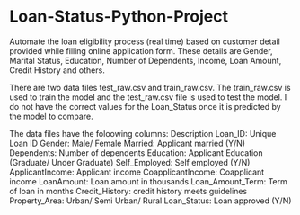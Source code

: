 # Loan-Status-Python-Project
Automate the loan eligibility process (real time) based on customer detail provided while filling online application form. These details are Gender, Marital Status, Education, Number of Dependents, Income, Loan Amount, Credit History and others. 

There are two data files test_raw.csv and train_raw.csv. The train_raw.csv is used to train the model and the test_raw.csv file is used to test the model. I do not have the correct values for the Loan_Status once it is predicted by the model to compare.

The data files have the foloowing columns:
Description
Loan_ID: Unique Loan ID
Gender: Male/ Female
Married: Applicant married (Y/N)
Dependents: Number of dependents
Education: Applicant Education (Graduate/ Under Graduate)
Self_Employed: Self employed (Y/N)
ApplicantIncome: Applicant income
CoapplicantIncome: Coapplicant income
LoanAmount: Loan amount in thousands
Loan_Amount_Term: Term of loan in months
Credit_History: credit history meets guidelines
Property_Area: Urban/ Semi Urban/ Rural
Loan_Status: Loan approved (Y/N)
